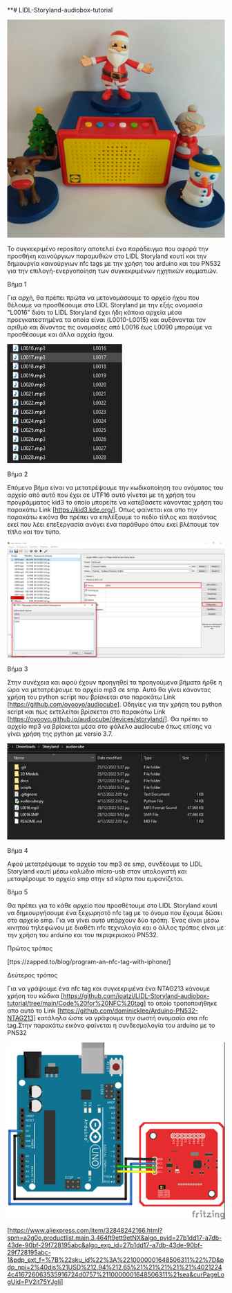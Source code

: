 **# LIDL-Storyland-audiobox-tutorial

![alt text](https://github.com/ioatzi/LIDL-Storyland-audiobox-tutorial/blob/main/Photos/image-0001.jpg)

Το συγκεκριμένο repository αποτελεί ένα παράδειγμα που αφορά την προσθήκη καινούργιων παραμυθιών στο LIDL Storyland κουτί και την δημιουργία καινούργιων nfc tags με την χρήση του arduino και του PN532 για την επιλογή-ενεργοποίηση των συγκεκριμένων ηχητικών κομματιών.

Βήμα 1

Για αρχή, θα πρέπει πρώτα να μετονομάσουμε το αρχείο ήχου που θέλουμε να προσθέσουμε στο LIDL Storyland με την εξής ονομασία "L0016" διότι το LIDL Storyland έχει ήδη κάποια αρχεία μέσα προεγκατεστημένα τα οποία είναι (L0010-L0015) και αυξάνονται τον αριθμό και δίνοντας τις ονομασίες από L0016 έως L0090 μπορούμε να προσθέσουμε και άλλα αρχεία ήχου.

![alt text](https://github.com/ioatzi/LIDL-Storyland-audiobox-tutorial/blob/main/Photos/mp3%20files.JPG)

Βήμα 2

Επόμενο βήμα είναι να μετατρέψουμε την κωδικοποίηση του ονόματος του αρχείο από αυτό που έχει σε UTF16 αυτό γίνεται με τη χρήση του προγράμματος kid3  το οποίο μπορείτε να κατεβάσετε κάνοντας χρήση του παρακάτω Link [https://kid3.kde.org/]. Οπως φαίνεται και απο την παρακάτω εικόνα θα πρέπει να επιλέξουμε το πεδίο τίτλος και πατόντας εκεί που λέει επεξεργασία ανόγει ένα παράθυρο όπου εκεί βλέπουμε τον τίτλο και τον τύπο. 

![alt text](https://github.com/ioatzi/LIDL-Storyland-audiobox-tutorial/blob/main/Photos/Kid3.png)

Βήμα 3

Στην συνέχεια και αφού έχουν προηγηθεί τα προηγούμενα βήματα ήρθε η ώρα να μετατρέψουμε το αρχείο mp3 σε smp. Αυτό θα γίνει κάνοντας χρήση του python script που βρίσκεται στο παρακάτω Link [https://github.com/oyooyo/audiocube]. Οδηγίες για την χρήση του python script και πως εκτελείται βρίσκεται στο παρακάτω Link [https://oyooyo.github.io/audiocube/devices/storyland/]. Θα πρέπει το αρχείο mp3 να βρίσκεται μέσα στο φάλελο audiocube όπως επίσης να γίνει χρήση της python με versio 3.7.

![alt text](https://github.com/ioatzi/LIDL-Storyland-audiobox-tutorial/blob/main/Photos/Convert%20mp3%20to%20smp%20file.JPG)

Βήμα 4

Αφού μετατρέψουμε το αρχείο του mp3 σε smp, συνδέουμε το LIDL Storyland κουτί μέσω καλώδιο micro-usb στον υπολογιστή και μεταφέρουμε το αρχείο smp στην sd κάρτα που εμφανίζεται.

Βήμα 5

Θα πρέπει για το κάθε αρχείο που προσθέτουμε στο LIDL Storyland κουτί να δημιουργήσουμε ένα ξεχωρηστό nfc tag με το όνομα που έχουμε δώσει στο αρχείο smp. Για να γίνει αυτό υπάρχουν δύο τρόπη. Ένας είναι μέσω κινητού τηλεφώνου με διαθέτι nfc τεχνολογία και ο άλλος τρόπος είναι με την χρήση του arduino και του περιφεριακού PN532.

Πρώτος τρόπος

[ttps://zapped.to/blog/program-an-nfc-tag-with-iphone/]

Δεύτερος τρόπος

Για να γράψουμε ένα nfc tag και συγκεκριμένα ένα NTAG213 κάνουμε χρήση του κώδικα [https://github.com/ioatzi/LIDL-Storyland-audiobox-tutorial/tree/main/Code%20for%20NFC%20tag] το οποίο τροποποιήθηκε απο αυτό το Link [https://github.com/dominicklee/Arduino-PN532-NTAG213] κατάληλα ώστε να γράφουμε την σωστή ονομασία στα nfc tag.Στην παρακάτω εικόνα φαίνεται η συνδεσμολογία του arduino με το PN532

![alt text](https://github.com/ioatzi/LIDL-Storyland-audiobox-tutorial/blob/main/Photos/arduino-pn532-serial.png)


[https://www.aliexpress.com/item/32848242166.html?spm=a2g0o.productlist.main.3.464ft9ett9etNX&algo_pvid=27b1dd17-a7db-43de-90bf-29f728195abc&algo_exp_id=27b1dd17-a7db-43de-90bf-29f728195abc-1&pdp_ext_f=%7B%22sku_id%22%3A%2210000001648506311%22%7D&pdp_npi=2%40dis%21USD%212.94%212.65%21%21%21%21%21%40212244c416726063535916724d0757%2110000001648506311%21sea&curPageLogUid=PV2jt75YJgIi]

